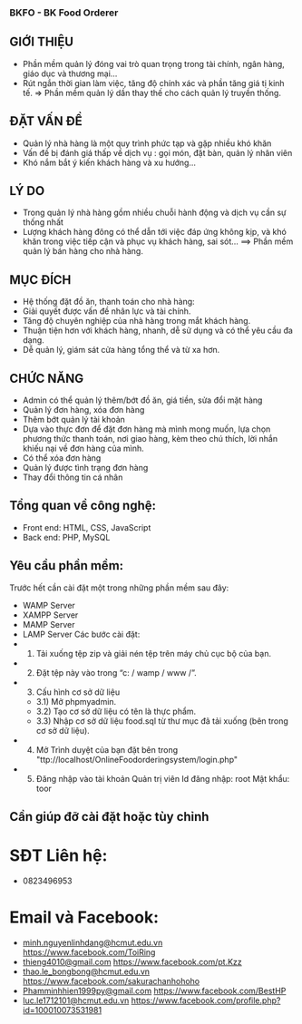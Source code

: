 
### BKFO - BK Food Orderer
## GIỚI THIỆU
- Phần mềm quản lý đóng vai trò
quan trọng trong tài chính, ngân
hàng, giáo dục và thương mại…
- Rút ngắn thời gian làm việc, tăng
độ chính xác và phần tăng giá tị
kinh tế.
=> Phần mềm quản lý dần thay
thế cho cách quản lý truyền thống.
## ĐẶT VẤN ĐỀ
- Quản lý nhà hàng là một quy
trình phức tạp và gặp nhiều khó
khăn
- Vấn đề bị đánh giá thấp về dịch
vụ : gọi món, đặt bàn, quản lý
nhân viên
- Khó nắm bắt ý kiến khách hàng
và xu hướng…
## LÝ DO
- Trong quản lý nhà hàng gồm
nhiều chuỗi hành động và dịch vụ
cần sự thống nhất
- Lượng khách hàng đông có thể
dẫn tới việc đáp ứng không kịp,
và khó khăn trong việc tiếp cận và
phục vụ khách hàng, sai sót…
==> Phần mềm quản lý bán hàng
cho nhà hàng.

## MỤC ĐÍCH
- Hệ thống đặt đồ ăn, thanh toán cho nhà hàng:
- Giải quyết được vấn đề nhân lực và tài chính.
- Tăng độ chuyên nghiệp của nhà hàng trong mắt khách hàng.
- Thuận tiện hơn với khách hàng, nhanh, dễ sử dụng và có thể yêu cầu đa
dạng.
- Dễ quản lý, giám sát cửa hàng tổng thể và từ xa hơn.

## CHỨC NĂNG
- Admin có thể quản lý thêm/bớt đồ ăn, giá tiền, sửa đổi mặt hàng
- Quản lý đơn hàng, xóa đơn hàng
- Thêm bớt quản lý tài khoản
- Dựa vào thực đơn để đặt đơn hàng mà mình mong muốn, lựa chọn phương thức thanh toán, nơi giao hàng, kèm theo chú thích, lời nhắn khiếu nại về đơn hàng của mình.
- Có thể xóa đơn hàng
- Quản lý được tình trạng đơn hàng
- Thay đổi thông tin cá nhân
## Tổng quan về công nghệ:
- Front end: HTML, CSS, JavaScript
- Back end: PHP, MySQL
## Yêu cầu phần mềm:
Trước hết cần cài đặt một trong những phần mềm sau đây: 
- WAMP Server
- XAMPP Server
- MAMP Server
- LAMP Server
Các bước cài đặt:
- 1) Tải xuống tệp zip và giải nén tệp trên máy chủ cục bộ của bạn. 
- 2) Đặt tệp này vào trong “c: / wamp / www /”. 
- 3) Cấu hình cơ sở dữ liệu
    +  3.1) Mở phpmyadmin.
    +  3.2) Tạo cơ sở dữ liệu có tên là thực phẩm.
    +  3.3) Nhập cơ sở dữ liệu food.sql từ thư mục đã tải xuống (bên trong cơ sở dữ liệu).
- 4) Mở Trình duyệt của bạn đặt bên trong "ttp://localhost/OnlineFoodorderingsystem/login.php"
- 5) Đăng nhập vào tài khoản Quản trị viên
Id đăng nhập: root
Mật khẩu: toor

## Cần giúp đỡ cài đặt hoặc tùy chỉnh

# SĐT Liên hệ: 
- 0823496953

# Email và Facebook:
- minh.nguyenlinhdang@hcmut.edu.vn	https://www.facebook.com/ToiRing
- thieng4010@gmail.com	https://www.facebook.com/pt.Kzz
- thao.le_bongbong@hcmut.edu.vn	https://www.facebook.com/sakurachanhohoho
- Phamminhhien1999py@gmail.com	https://www.facebook.com/BestHP
- luc.le1712101@hcmut.edu.vn	https://www.facebook.com/profile.php?id=100010073531981

